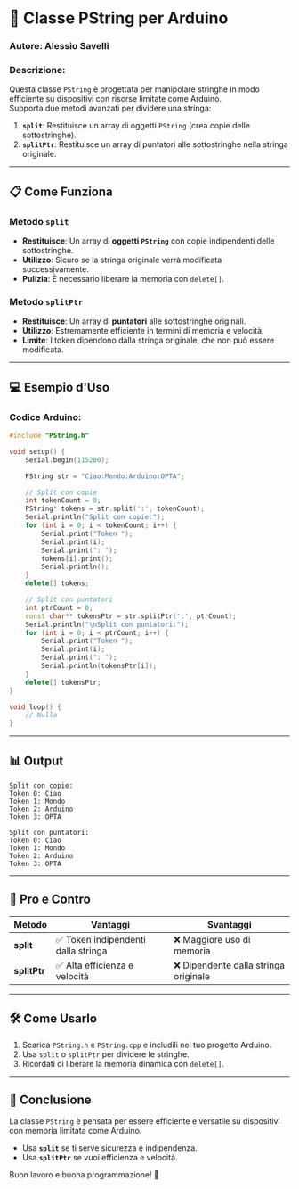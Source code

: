 
# 🚀 Classe PString per Arduino

### Autore: Alessio Savelli  
### Descrizione:  
Questa classe `PString` è progettata per manipolare stringhe in modo efficiente su dispositivi con risorse limitate come Arduino.  
Supporta due metodi avanzati per dividere una stringa:  

1. **`split`**: Restituisce un array di oggetti `PString` (crea copie delle sottostringhe).  
2. **`splitPtr`**: Restituisce un array di puntatori alle sottostringhe nella stringa originale.

---

## 📋 **Come Funziona**

### Metodo `split`
- **Restituisce**: Un array di **oggetti `PString`** con copie indipendenti delle sottostringhe.  
- **Utilizzo**: Sicuro se la stringa originale verrà modificata successivamente.  
- **Pulizia**: È necessario liberare la memoria con `delete[]`.

### Metodo `splitPtr`
- **Restituisce**: Un array di **puntatori** alle sottostringhe originali.  
- **Utilizzo**: Estremamente efficiente in termini di memoria e velocità.  
- **Limite**: I token dipendono dalla stringa originale, che non può essere modificata.

---

## 💻 **Esempio d'Uso**

### Codice Arduino:
```cpp
#include "PString.h"

void setup() {
    Serial.begin(115200);

    PString str = "Ciao:Mondo:Arduino:OPTA";

    // Split con copie
    int tokenCount = 0;
    PString* tokens = str.split(':', tokenCount);
    Serial.println("Split con copie:");
    for (int i = 0; i < tokenCount; i++) {
        Serial.print("Token ");
        Serial.print(i);
        Serial.print(": ");
        tokens[i].print();
        Serial.println();
    }
    delete[] tokens;

    // Split con puntatori
    int ptrCount = 0;
    const char** tokensPtr = str.splitPtr(':', ptrCount);
    Serial.println("\nSplit con puntatori:");
    for (int i = 0; i < ptrCount; i++) {
        Serial.print("Token ");
        Serial.print(i);
        Serial.print(": ");
        Serial.println(tokensPtr[i]);
    }
    delete[] tokensPtr;
}

void loop() {
    // Nulla
}
```

---

## 📊 **Output**

```
Split con copie:
Token 0: Ciao
Token 1: Mondo
Token 2: Arduino
Token 3: OPTA

Split con puntatori:
Token 0: Ciao
Token 1: Mondo
Token 2: Arduino
Token 3: OPTA
```

---

## 🎯 **Pro e Contro**

| Metodo       | Vantaggi                           | Svantaggi                           |
|--------------|------------------------------------|------------------------------------|
| **split**    | ✅ Token indipendenti dalla stringa | ❌ Maggiore uso di memoria          |
| **splitPtr** | ✅ Alta efficienza e velocità       | ❌ Dipendente dalla stringa originale |

---

## 🛠 **Come Usarlo**
1. Scarica `PString.h` e `PString.cpp` e includili nel tuo progetto Arduino.
2. Usa `split` o `splitPtr` per dividere le stringhe.
3. Ricordati di liberare la memoria dinamica con `delete[]`.

---

## 📌 **Conclusione**
La classe `PString` è pensata per essere efficiente e versatile su dispositivi con memoria limitata come Arduino.  
- Usa **`split`** se ti serve sicurezza e indipendenza.  
- Usa **`splitPtr`** se vuoi efficienza e velocità.

Buon lavoro e buona programmazione! 🚀
